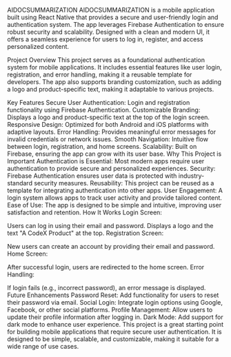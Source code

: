 AIDOCSUMMARIZATION
AIDOCSUMMARIZATION is a mobile application built using React Native that provides a secure and user-friendly login and authentication system. The app leverages Firebase Authentication to ensure robust security and scalability. Designed with a clean and modern UI, it offers a seamless experience for users to log in, register, and access personalized content.

Project Overview
This project serves as a foundational authentication system for mobile applications. It includes essential features like user login, registration, and error handling, making it a reusable template for developers. The app also supports branding customization, such as adding a logo and product-specific text, making it adaptable to various projects.

Key Features
Secure User Authentication: Login and registration functionality using Firebase Authentication.
Customizable Branding: Displays a logo and product-specific text at the top of the login screen.
Responsive Design: Optimized for both Android and iOS platforms with adaptive layouts.
Error Handling: Provides meaningful error messages for invalid credentials or network issues.
Smooth Navigation: Intuitive flow between login, registration, and home screens.
Scalability: Built on Firebase, ensuring the app can grow with its user base.
Why This Project is Important
Authentication is Essential: Most modern apps require user authentication to provide secure and personalized experiences.
Security: Firebase Authentication ensures user data is protected with industry-standard security measures.
Reusability: This project can be reused as a template for integrating authentication into other apps.
User Engagement: A login system allows apps to track user activity and provide tailored content.
Ease of Use: The app is designed to be simple and intuitive, improving user satisfaction and retention.
How It Works
Login Screen:

Users can log in using their email and password.
Displays a logo and the text "A CodeX Product" at the top.
Registration Screen:

New users can create an account by providing their email and password.
Home Screen:

After successful login, users are redirected to the home screen.
Error Handling:

If login fails (e.g., incorrect password), an error message is displayed.
Future Enhancements
Password Reset: Add functionality for users to reset their password via email.
Social Login: Integrate login options using Google, Facebook, or other social platforms.
Profile Management: Allow users to update their profile information after logging in.
Dark Mode: Add support for dark mode to enhance user experience.
This project is a great starting point for building mobile applications that require secure user authentication. It is designed to be simple, scalable, and customizable, making it suitable for a wide range of use cases.
